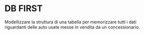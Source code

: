 # DB FIRST

Modellizzare la struttura di una tabella per memorizzare tutti i dati riguardanti delle auto usate messe in vendita da un concessionario.